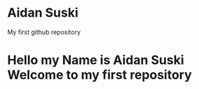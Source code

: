 # Aidan Suski
My first github repository
<h1> Hello my Name is Aidan Suski Welcome to my  first repository <h1/>

